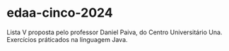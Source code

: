 # edaa-cinco-2024
Lista V proposta pelo professor Daniel Paiva, do Centro Universitário Una. Exercícios práticados na linguagem Java.
